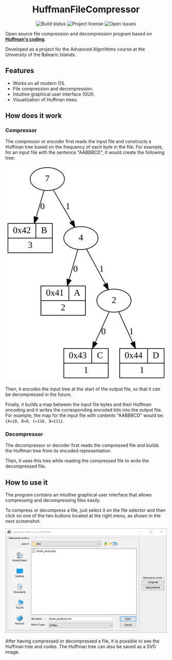<div align="center">
  
  # HuffmanFileCompressor
  ![Build status](https://img.shields.io/circleci/build/gh/lluiscamino/HuffmanFileCompressor?token=cd57878d0d901abdb75ae269e354b403a455ac01)
  ![Project license](https://img.shields.io/github/license/lluiscamino/HuffmanFileCompressor)
  ![Open issues](https://img.shields.io/github/issues/lluiscamino/HuffmanFileCompressor)
</div>

Open source file compression and decompression program based on [**Huffman's coding**](https://en.wikipedia.org/wiki/Huffman_coding).

Developed as a project for the Advanced Algorithms course at the University of the Balearic Islands.

## Features
* Works on all modern OS.
* File compression and decompression.
* Intuitive graphical user interface (GUI).
* Visualization of Huffman trees.

## How does it work

### Compressor
The compressor or encoder first reads the input file and constructs a Huffman tree based on the frequency of each byte in the file. For example, for an input file with the sentence "AABBBCD", it would create the following tree:

<div align="center">
  
  ![Huffman tree example for sentence "AABBBCD"](https://raw.githubusercontent.com/lluiscamino/HuffmanFileCompressor/main/tree_example.svg?token=GHSAT0AAAAAABPZD3KZHSJZY7TMOPZCH7JMYSV4N3Q)
</div>

Then, it encodes the input tree at the start of the output file, so that it can be decompressed in the future.

Finally, it builds a map between the input file bytes and their Huffman encoding and it writes the corresponding encoded bits into the output file. For example, the map for the input file with contents "AABBBCD" would be: `{A=10, B=0, C=110, D=111}`.

### Decompressor

The decompressor or decoder first reads the compressed file and builds the Huffman tree from its encoded representation.

Then, it uses this tree while reading the compressed file to write the decompressed file.

## How to use it

The program contains an intuitive graphical user interface that allows compressing and decompressing files easily.

To compress or decompress a file, just select it on the file selector and then click on one of the two buttons located at the right menu, as shown in the next screenshot.

<div align="center">
  
![Program GUI](https://raw.githubusercontent.com/lluiscamino/HuffmanFileCompressor/main/gui_screenshot.png?token=GHSAT0AAAAAABPZD3KYQZQ2DBEIGRH6HKKCYSV4Z4Q)
</div>

After having compressed or decompressed a file, it is possible to see the Huffman tree and codes. The Huffman tree can also be saved as a SVG image.
